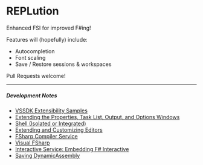 # REPLution
Enhanced FSI for improved F#ing!

Features will (hopefully) include:
* Autocompletion
* Font scaling
* Save / Restore sessions & workspaces

Pull Requests welcome!


---

##### Development Notes #####
* [VSSDK Extensibility Samples](https://github.com/Microsoft/VSSDK-Extensibility-Samples)
* [Extending the Properties, Task List, Output, and Options Windows](https://msdn.microsoft.com/en-us/library/cc138529.aspx?f=255&MSPPError=-2147217396)
* [Shell (Isolated or Integrated)](https://msdn.microsoft.com/en-us/library/bb685612.aspx)
* [Extending and Customizing Editors](https://msdn.microsoft.com/en-us/library/dd885118.aspx)
* [FSharp Compiler Service](https://github.com/fsharp/FSharp.Compiler.Service/blob/master/src/fsharp/fsi/fsi.fs#L2435-2435)
* [Visual FSharp](https://github.com/Microsoft/visualfsharp/blob/master/src/fsharp/fsi/fsi.fs)
* [Interactive Service: Embedding F# Interactive](https://fsharp.github.io/FSharp.Compiler.Service/interactive.html)
* [Saving DynamicAssembly](https://github.com/fsharp/FSharp.Compiler.Service/pull/365)
